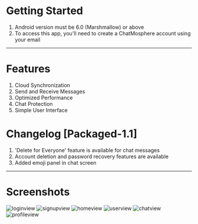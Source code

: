 # Getting Started

1) Android version must be 6.0 (Marshmallow) or above
2) To access this app, you'll need to create a ChatMosphere account using your email
----------------------------------------------------------------------------------------------------------------------

# Features

1) Cloud Synchronization
2) Send and Receive Messages
3) Optimized Performance
4) Chat Protection
5) Simple User Interface

# Changelog [Packaged-1.1]

1) 'Delete for Everyone' feature is available for chat messages
2) Account deletion and password recovery features are available
3) Added emoji panel in chat screen

----------------------------------------------------------------------------------------------------------------------

# Screenshots

![loginview](https://github.com/user-attachments/assets/f1bef8b7-c3d1-4098-addc-6b405e71054d)
![signupview](https://github.com/user-attachments/assets/6b5b0811-90c8-4667-9bcd-608e5592a2ab)
![homeview](https://github.com/user-attachments/assets/aed1f4f7-f4ce-4106-90a4-90e68af5f030)
![userview](https://github.com/user-attachments/assets/89c44bc4-0e3b-48da-8b93-9dc650b1722a)
![chatview](https://github.com/user-attachments/assets/594b537b-5caf-4010-b2ac-71cb3df1aba7)
![profileview](https://github.com/user-attachments/assets/948c243a-090c-4f60-ab58-cbe7dfa80650)
